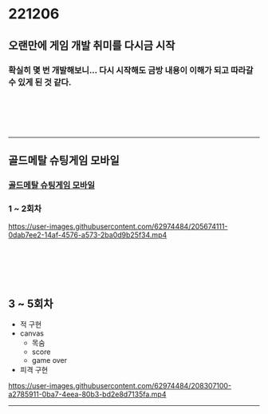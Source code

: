 # 221206
## 오랜만에 게임 개발 취미를 다시금 시작
### 확실히 몇 번 개발해보니... 다시 시작해도 금방 내용이 이해가 되고 따라갈 수 있게 된 것 같다.
### <br/><br/><br/>

-----------------------------------------------------------------------
## 골드메탈 슈팅게임 모바일
### [골드메탈 슈팅게임 모바일](https://www.youtube.com/watch?v=JUG0GnsJHQw&list=PLO-mt5Iu5TeYtWvM9eN-xnwRbyUAMWd3b&index=2)
### 1 ~ 2회차

https://user-images.githubusercontent.com/62974484/205674111-0dab7ee2-14af-4576-a573-2ba0d9b25f34.mp4

### <br/><br/><br/>

## 3 ~ 5회차
- 적 구현
- canvas
  - 목숨
  - score
  - game over
- 피격 구현

https://user-images.githubusercontent.com/62974484/208307100-a2785911-0ba7-4eea-80b3-bd2e8d7135fa.mp4

















-----------------------------------------------------------------------
